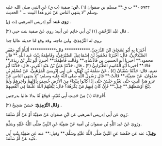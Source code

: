 ٥٩٣٢ -** ت ق:** مسلم بن صفوان (٦) .**عَن:** صفية (ت ق) عَنِ النبي صلى الله عليه وسلم "لا ينتهي الناس عَنْ غزو هذا البيت ... " الحديث.

**رَوَى عَنه:** أَبُو إدريس المرهبي (ت ق) .

قال عَبْد الرَّحْمَنِ (١) بْن أَبي حَاتِم عَن أبيه: روي عَنْ صفية بنت حيي (٢) .

روى له التِّرْمِذِيّ، وابن ماجه، وقد وقع لنا حديثه عاليا جدا.

أَخْبَرَنَا بِهِ أَبُو إِسْحَاقَ ابْنُ الدَّرَجِيِّ،************ قال:************ أَنْبَأَنَا أَبُو جَعْفَرٍ الصَّيْدَلانِيُّ، قال: أَخْبَرَنَا مَحْمُودُ بْنُ إِسْمَاعِيلَ الصَّيْرَفِيُّ، وفَاطِمَةُ بِنْتُ عَبد اللَّهِ.** قال محمود:** أخبرنا أبو الحسين بن فَاذْشَاهِ،** وَقَالت فَاطِمَةُ:** أخبرنا أَبُو بَكْرِ بْنُ رِيذَةَ،** قَالا:** أخبرنا أَبُو الْقَاسِمِ الطَّبَرَانِيُّ (٣) ، قال: حَدَّثَنَا عَلِيُّ بْنُ عَبْدِ الْعَزِيزِ، قال: حَدَّثَنَا أَبُو نعيم، قال: حَدَّثَنَا سُفْيَانُ (٤) ، عَنْ سَلَمَةَ بْنِ كُهَيْلٍ، عَن أَبِي إِدْرِيسَ الْمَرْهَبِيِّ، عَنْ مُسْلِمِ بْنِ صَفْوَانَ، عَنْ صَفِيَّةَ،** قَالَتْ:** قال رَسُولُ اللَّهِ صلى اللَّهُ عليه وسلم: "لا ينتهي الناس عَنْ غزو هذا البيت حَتَّى يَغْزُو جَيْشٌ حَتَّى إِذَا كَانُوا بِبَيْدَاءَ مِنَ الأَرْضِ خُسِفَ بِأَوَّلِهِمْ وآخِرِهِمْ ولَمْ يَنْجُ أَوْسَطُهُمْ.** قِيلَ:** فَإِنْ كَانَ فِيهِمْ مَنْ يَكْرَهُهُ؟ قال: يَبْعَثُهُمُ اللَّهُ عَلَىمَا فِي أَنْفُسِهِمْ.

أَخْرَجَاهُ (١) مِنْ حَدِيثِ أَبِي نُعَيْمٍ، فَوَقَعَ لَنَا بدلا عاليا بدرجتين.

**وَقَال التِّرْمِذِيّ:** حَسَنٌ صَحِيحٌ (٢) .

رُوِيَ عَن أَبِي إدريس المرهبي عَن ابْنِ صفوان عَنْ صَفِيَّةَ أَوْ عَنْ أُمِّ سَلَمَةَ.

ورُوِيَ عَنْ عَبد اللَّهِ بْن صفوان بْن أمية عَنْ صَفِيَّةَ عَنِ النَّبِيِّ صَلَّى اللَّهُ عَلَيْهِ وسَلَّمَ.

**وقِيلَ:** عنه عَن حَفْصَةَ عَنِ النَّبِيِّ صَلَّى اللَّهُ عَلَيْهِ وسَلَّمَ،** وقيل:** عنه عَن صَفِيَّةَ بِنْتِ أَبِي عُبَيد عَنْ أُمِّ سَلَمَةَ.